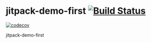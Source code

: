 # jitpack-demo-first [![Build Status](https://travis-ci.org/mikelaud/jitpack-demo-first.svg?branch=master)](https://travis-ci.org/mikelaud/jitpack-demo-first)
[![codecov](https://codecov.io/gh/mikelaud/jitpack-demo-first/branch/master/graph/badge.svg)](https://codecov.io/gh/mikelaud/jitpack-demo-first)

jitpack-demo-first
